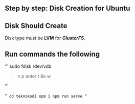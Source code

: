 ## Step by step: Disk Creation for Ubuntu


## Disk Should Create
Disk type must be **LVM** for ***GlusterFS***.

## Run commands the following  
“`
sudo fdisk /dev/vdb
> n
> p
> enter
> t
> 8e
> w

“`

“`
cd teknokodi
npm i
npm run serve
“`